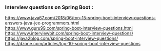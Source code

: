 ### Interview questions on Spring Boot :
https://www.java67.com/2018/06/top-15-spring-boot-interview-questions-answers-java-jee-programmers.html <br/>
https://www.guru99.com/spring-boot-interview-questions.html <br/>
https://www.interviewbit.com/spring-boot-interview-questions/ <br/>
https://java2blog.com/spring-boot-interview-questions/ <br/>
https://dzone.com/articles/top-10-spring-boot-interview-questions <br/>
